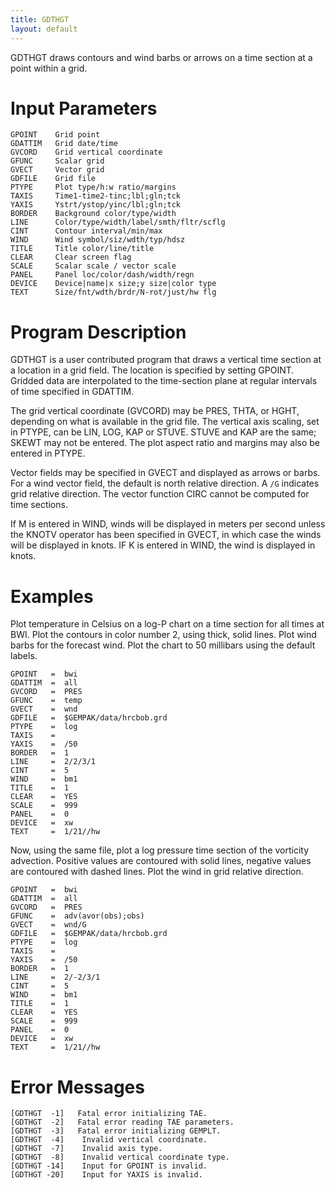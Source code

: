 ```yaml
---
title: GDTHGT
layout: default
---
```


GDTHGT draws contours and wind barbs or arrows on a time section at a
	point within a grid.

# Input Parameters
 
	GPOINT    Grid point
	GDATTIM   Grid date/time
	GVCORD    Grid vertical coordinate
	GFUNC     Scalar grid
	GVECT     Vector grid
	GDFILE    Grid file
	PTYPE     Plot type/h:w ratio/margins
	TAXIS     Time1-time2-tinc;lbl;gln;tck
	YAXIS     Ystrt/ystop/yinc/lbl;gln;tck
	BORDER    Background color/type/width
	LINE      Color/type/width/label/smth/fltr/scflg
	CINT      Contour interval/min/max
	WIND      Wind symbol/siz/wdth/typ/hdsz
	TITLE     Title color/line/title
	CLEAR     Clear screen flag
	SCALE     Scalar scale / vector scale
	PANEL     Panel loc/color/dash/width/regn
	DEVICE    Device|name|x size;y size|color type
	TEXT      Size/fnt/wdth/brdr/N-rot/just/hw flg
 
 

# Program Description
 
GDTHGT is a user contributed program that draws a
vertical time section at a location in a grid field.
The location is specified by setting GPOINT.  Gridded
data are interpolated to the time-section plane at regular
intervals of time specified in GDATTIM.

The grid vertical coordinate (GVCORD) may be PRES, THTA, or
HGHT, depending on what is available in the grid file.
The vertical axis scaling, set in PTYPE, can be LIN,
LOG, KAP or STUVE.  STUVE and KAP are the same; SKEWT may
not be entered.  The plot aspect ratio and margins may also be
entered in PTYPE.

Vector fields may be specified in GVECT and displayed as
arrows or barbs. For a wind vector field, the default is north
relative direction. A `/G` indicates grid relative direction.
The vector function CIRC cannot be computed for time sections.

If M is entered in WIND, winds will be displayed in meters
per second unless the KNOTV operator has been specified in
GVECT, in which case the winds will be displayed in knots.
IF K is entered in WIND, the wind is displayed in knots.

 
# Examples
 
Plot temperature in Celsius on a log-P chart on a
    time section for all times at BWI.  Plot the contours
    in color number 2, using thick, solid lines.  Plot wind
    barbs for the forecast wind.  Plot the chart to 50
    millibars using the default labels.

	GPOINT	 =  bwi
	GDATTIM	 =  all
	GVCORD	 =  PRES
	GFUNC	 =  temp
	GVECT	 =  wnd
	GDFILE	 =  $GEMPAK/data/hrcbob.grd
	PTYPE	 =  log
	TAXIS	 =
	YAXIS	 =  /50
	BORDER	 =  1
	LINE	 =  2/2/3/1
	CINT	 =  5
	WIND	 =  bm1
	TITLE	 =  1
	CLEAR	 =  YES
	SCALE	 =  999
	PANEL	 =  0
	DEVICE	 =  xw
	TEXT	 =  1/21//hw

Now, using the same file, plot a log pressure time
    section of the vorticity advection.  Positive values
	are contoured with solid lines, negative values are
	contoured with dashed lines. Plot the wind in grid
	relative direction.

	GPOINT	 =  bwi
	GDATTIM	 =  all
	GVCORD	 =  PRES
	GFUNC	 =  adv(avor(obs);obs)
	GVECT	 =  wnd/G
	GDFILE	 =  $GEMPAK/data/hrcbob.grd
	PTYPE	 =  log
	TAXIS	 =
	YAXIS	 =  /50
	BORDER	 =  1
	LINE	 =  2/-2/3/1
	CINT	 =  5
	WIND	 =  bm1
	TITLE	 =  1
	CLEAR	 =  YES
	SCALE	 =  999
	PANEL	 =  0
	DEVICE	 =  xw
	TEXT	 =  1/21//hw

# Error Messages
 
	[GDTHGT  -1]   Fatal error initializing TAE.
	[GDTHGT  -2]   Fatal error reading TAE parameters.
	[GDTHGT  -3]   Fatal error initializing GEMPLT.
	[GDTHGT  -4]    Invalid vertical coordinate.
	[GDTHGT  -7]    Invalid axis type.
	[GDTHGT  -8]    Invalid vertical coordinate type.
	[GDTHGT -14]    Input for GPOINT is invalid.
	[GDTHGT -20]    Input for YAXIS is invalid.

